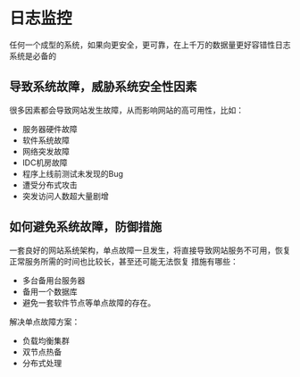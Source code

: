 # 日志监控

任何一个成型的系统，如果向更安全，更可靠，在上千万的数据量更好容错性日志系统是必备的

## 导致系统故障，威胁系统安全性因素
很多因素都会导致网站发生故障，从而影响网站的高可用性，比如：
* 服务器硬件故障
* 软件系统故障
* 网络突发故障
* IDC机房故障
* 程序上线前测试未发现的Bug
* 遭受分布式攻击
* 突发访问人数超大量剧增

## 如何避免系统故障，防御措施
一套良好的网站系统架构，单点故障一旦发生，将直接导致网站服务不可用，恢复正常服务所需的时间也比较长，甚至还可能无法恢复
措施有哪些：
* 多台备用台服务器
* 备用一个数据库
* 避免一套软件节点等单点故障的存在。

解决单点故障方案：
* 负载均衡集群
* 双节点热备
* 分布式处理